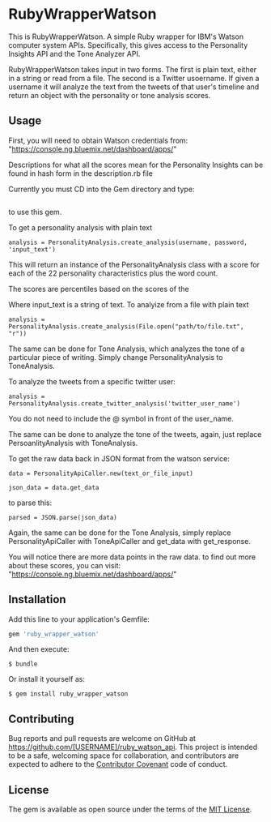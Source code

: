 # RubyWrapperWatson

This is RubyWrapperWatson. A simple Ruby wrapper for IBM's Watson computer system APIs. Specifically, this gives access to the Personality Insights API and the Tone Analyzer API. 

RubyWrapperWatson takes input in two forms. The first is plain text, either in a string or read from a file. The second is a Twitter usoername. If given a username it will analyze the text from the tweets of that user's timeline and return an object with the personality or tone analysis scores. 

## Usage

First, you will need to obtain Watson credentials from: 
"https://console.ng.bluemix.net/dashboard/apps/"

Descriptions for what all the scores mean for the Personality Insights can be found in hash form in the description.rb file  

Currently you must CD into the Gem directory and type: 
```rake console
```
to use this gem.

To get a personality analysis with plain text
```
analysis = PersonalityAnalysis.create_analysis(username, password, 'input_text')
```
This will return an instance of the PersonalityAnalysis class with a score for each of the 22 personality characteristics plus the word count.

The scores are percentiles based on the scores of the 

Where input_text is a string of text.
To analyize from a file with plain text
```
analysis = PersonalityAnalysis.create_analysis(File.open("path/to/file.txt", "r"))
```

The same can be done for Tone Analysis, which analyzes the tone of a particular piece of writing. Simply change PersonalityAnalysis to ToneAnalysis.

To analyze the tweets from a specific twitter user:
```
analysis = PersonalityAnalysis.create_twitter_analysis('twitter_user_name')
```
You do not need to include the @ symbol in front of the user_name.

The same can be done to analyze the tone of the tweets, again, just replace PersoanlityAnalysis with ToneAnalysis. 

To get the raw data back in JSON format from the watson service:
```
data = PersonalityApiCaller.new(text_or_file_input)
```
```
json_data = data.get_data
```

to parse this:
```
parsed = JSON.parse(json_data)
```  

Again, the same can be done for the Tone Analysis, simply replace PersonalityApiCaller with ToneApiCaller and get_data with get_response.

You will notice there are more data points in the raw data. 
to find out more about these scores, you can visit:
"https://console.ng.bluemix.net/dashboard/apps/"

## Installation

Add this line to your application's Gemfile:

```ruby
gem 'ruby_wrapper_watson'
```

And then execute:

    $ bundle

Or install it yourself as:

    $ gem install ruby_wrapper_watson


## Contributing

Bug reports and pull requests are welcome on GitHub at https://github.com/[USERNAME]/ruby_watson_api. This project is intended to be a safe, welcoming space for collaboration, and contributors are expected to adhere to the [Contributor Covenant](http://contributor-covenant.org) code of conduct.


## License

The gem is available as open source under the terms of the [MIT License](http://opensource.org/licenses/MIT).

